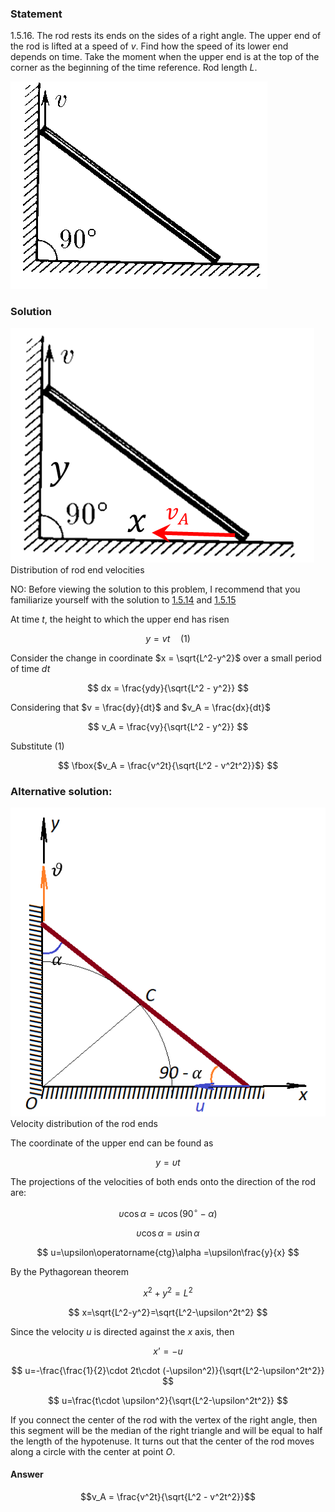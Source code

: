 ###  Statement 

$1.5.16.$ The rod rests its ends on the sides of a right angle. The upper end of the rod is lifted at a speed of $v$. Find how the speed of its lower end depends on time. Take the moment when the upper end is at the top of the corner as the beginning of the time reference. Rod length $L$. 

![ For problem $1.5.16$ |411x332, 31%](../../img/1.5.16/statement.png)

### Solution

![ Distribution of rod end velocities |486x375, 41%](../../img/1.5.16/draw.png)  Distribution of rod end velocities 

NO: Before viewing the solution to this problem, I recommend that you familiarize yourself with the solution to [1.5.14](../1.5.14) and [1.5.15](../1.5.15)

At time $t$, the height to which the upper end has risen

$$ y = v t\quad(1) $$ 

Consider the change in coordinate $x = \sqrt{L^2-y^2}$ over a small period of time $dt$

$$ dx = \frac{ydy}{\sqrt{L^2 - y^2}} $$ 

Considering that $v = \frac{dy}{dt}$ and $v_A = \frac{dx}{dt}$

$$ v_A = \frac{vy}{\sqrt{L^2 - y^2}} $$ 

Substitute $(1)$

$$ \fbox{$v_A = \frac{v^2t}{\sqrt{L^2 - v^2t^2}}$} $$ 

###  Alternative solution: 

![ Velocity distribution of the rod ends |524x514, 41%](../../img/1.5.16/draw1.png)  Velocity distribution of the rod ends 

The coordinate of the upper end can be found as

$$ y=\upsilon t $$ 

The projections of the velocities of both ends onto the direction of the rod are:

$$ \upsilon\cos\alpha =u\cos(90^{\circ}-\alpha ) $$ 

$$ \upsilon\cos\alpha =u\sin\alpha$$ 

$$ u=\upsilon\operatorname{ctg}\alpha =\upsilon\frac{y}{x} $$ 

By the Pythagorean theorem

$$ x^2+y^2=L^2 $$ 

$$ x=\sqrt{L^2-y^2}=\sqrt{L^2-\upsilon^2t^2} $$ 

Since the velocity $u$ is directed against the $x$ axis, then

$$ x’=-u $$ 

$$ u=-\frac{\frac{1}{2}\cdot 2t\cdot (-\upsilon^2)}{\sqrt{L^2-\upsilon^2t^2}} $$ 

$$ u=\frac{t\cdot \upsilon^2}{\sqrt{L^2-\upsilon^2t^2}} $$ 

If you connect the center of the rod with the vertex of the right angle, then this segment will be the median of the right triangle and will be equal to half the length of the hypotenuse. It turns out that the center of the rod moves along a circle with the center at point $O$.

#### Answer

$$v_A = \frac{v^2t}{\sqrt{L^2 - v^2t^2}}$$ 
